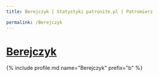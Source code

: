 ```yaml
---
title: Berejczyk | Statystyki patronite.pl | Patromierz

permalink: /Berejczyk
---
```


# [Berejczyk](https://patronite.pl/Berejczyk)

{% include profile.md name="Berejczyk" prefix="b" %}
